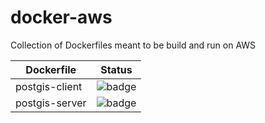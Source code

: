 # docker-aws
Collection of Dockerfiles meant to be build and run on AWS

Dockerfile | Status
---|---
postgis-client | ![badge](https://codebuild.eu-central-1.amazonaws.com/badges?uuid=eyJlbmNyeXB0ZWREYXRhIjoiR3NiWnFKVHJISmN1SEpMQzkwajdEMkJoZ2lRa1JXdU00Tml2ZFpERlVOanROdTRKbEtzS2gxY084N2l3cGxVT3VFUWxYdFU2cVkxK1ZQdkcxYXZKQ2ZFPSIsIml2UGFyYW1ldGVyU3BlYyI6IkwwWlJHdjVpVC96MXBCTCsiLCJtYXRlcmlhbFNldFNlcmlhbCI6MX0%3D&branch=master)
postgis-server | ![badge](https://codebuild.eu-central-1.amazonaws.com/badges?uuid=eyJlbmNyeXB0ZWREYXRhIjoiSCsxUHV3T2N5Yjk4eUVKMGNNczJDY2VZUTdWcU5tZDdpQ0dPOXd2b285K29LVFR1emp4Rzd6dkpvZFVTUng3ZjZacy9UcklLczlBRVFSRWd6ZEhjT3FBPSIsIml2UGFyYW1ldGVyU3BlYyI6IlBmOXlhbUhFNWNCR3R1UHEiLCJtYXRlcmlhbFNldFNlcmlhbCI6MX0%3D&branch=master)
